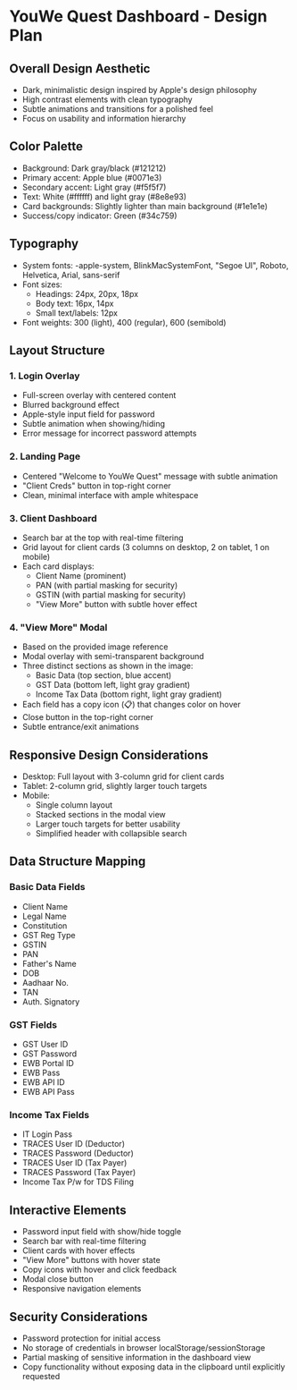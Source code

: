 # YouWe Quest Dashboard - Design Plan

## Overall Design Aesthetic
- Dark, minimalistic design inspired by Apple's design philosophy
- High contrast elements with clean typography
- Subtle animations and transitions for a polished feel
- Focus on usability and information hierarchy

## Color Palette
- Background: Dark gray/black (#121212)
- Primary accent: Apple blue (#0071e3)
- Secondary accent: Light gray (#f5f5f7)
- Text: White (#ffffff) and light gray (#8e8e93)
- Card backgrounds: Slightly lighter than main background (#1e1e1e)
- Success/copy indicator: Green (#34c759)

## Typography
- System fonts: -apple-system, BlinkMacSystemFont, "Segoe UI", Roboto, Helvetica, Arial, sans-serif
- Font sizes: 
  - Headings: 24px, 20px, 18px
  - Body text: 16px, 14px
  - Small text/labels: 12px
- Font weights: 300 (light), 400 (regular), 600 (semibold)

## Layout Structure

### 1. Login Overlay
- Full-screen overlay with centered content
- Blurred background effect
- Apple-style input field for password
- Subtle animation when showing/hiding
- Error message for incorrect password attempts

### 2. Landing Page
- Centered "Welcome to YouWe Quest" message with subtle animation
- "Client Creds" button in top-right corner
- Clean, minimal interface with ample whitespace

### 3. Client Dashboard
- Search bar at the top with real-time filtering
- Grid layout for client cards (3 columns on desktop, 2 on tablet, 1 on mobile)
- Each card displays:
  - Client Name (prominent)
  - PAN (with partial masking for security)
  - GSTIN (with partial masking for security)
  - "View More" button with subtle hover effect

### 4. "View More" Modal
- Based on the provided image reference
- Modal overlay with semi-transparent background
- Three distinct sections as shown in the image:
  - Basic Data (top section, blue accent)
  - GST Data (bottom left, light gray gradient)
  - Income Tax Data (bottom right, light gray gradient)
- Each field has a copy icon (📋) that changes color on hover
- Close button in the top-right corner
- Subtle entrance/exit animations

## Responsive Design Considerations
- Desktop: Full layout with 3-column grid for client cards
- Tablet: 2-column grid, slightly larger touch targets
- Mobile: 
  - Single column layout
  - Stacked sections in the modal view
  - Larger touch targets for better usability
  - Simplified header with collapsible search

## Data Structure Mapping

### Basic Data Fields
- Client Name
- Legal Name
- Constitution
- GST Reg Type
- GSTIN
- PAN
- Father's Name
- DOB
- Aadhaar No.
- TAN
- Auth. Signatory

### GST Fields
- GST User ID
- GST Password
- EWB Portal ID
- EWB Pass
- EWB API ID
- EWB API Pass

### Income Tax Fields
- IT Login Pass
- TRACES User ID (Deductor)
- TRACES Password (Deductor)
- TRACES User ID (Tax Payer)
- TRACES Password (Tax Payer)
- Income Tax P/w for TDS Filing

## Interactive Elements
- Password input field with show/hide toggle
- Search bar with real-time filtering
- Client cards with hover effects
- "View More" buttons with hover state
- Copy icons with hover and click feedback
- Modal close button
- Responsive navigation elements

## Security Considerations
- Password protection for initial access
- No storage of credentials in browser localStorage/sessionStorage
- Partial masking of sensitive information in the dashboard view
- Copy functionality without exposing data in the clipboard until explicitly requested
